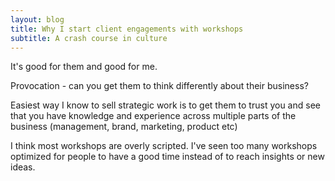```yaml
---
layout: blog
title: Why I start client engagements with workshops
subtitle: A crash course in culture
---
```


It's good for them and good for me.

Provocation - can you get them to think differently about their business?

Easiest way I know to sell strategic work is to get them to trust you and see that you have knowledge and experience across multiple parts of the business (management, brand, marketing, product etc)

I think most workshops are overly scripted. I've seen too many workshops optimized for people to have a good time instead of to reach insights or new ideas.